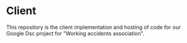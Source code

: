 # Client
This repository is the client implementation and hosting of code for our Google Dsc project for "Working accidents association".

